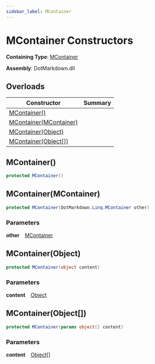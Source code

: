 ```yaml
---
sidebar_label: MContainer
---
```


# MContainer Constructors

**Containing Type**: [MContainer](../index.md)

**Assembly**: DotMarkdown\.dll

## Overloads

| Constructor | Summary |
| ----------- | ------- |
| [MContainer()](#2862880539) | |
| [MContainer(MContainer)](#413956473) | |
| [MContainer(Object)](#1741099707) | |
| [MContainer(Object\[\])](#2777203242) | |

<a id="2862880539"></a>

## MContainer\(\) 

```csharp
protected MContainer()
```

<a id="413956473"></a>

## MContainer\(MContainer\) 

```csharp
protected MContainer(DotMarkdown.Linq.MContainer other)
```

### Parameters

**other** &ensp; [MContainer](../index.md)<a id="1741099707"></a>

## MContainer\(Object\) 

```csharp
protected MContainer(object content)
```

### Parameters

**content** &ensp; [Object](https://docs.microsoft.com/en-us/dotnet/api/system.object)<a id="2777203242"></a>

## MContainer\(Object\[\]\) 

```csharp
protected MContainer(params object[] content)
```

### Parameters

**content** &ensp; [Object](https://docs.microsoft.com/en-us/dotnet/api/system.object)\[\]